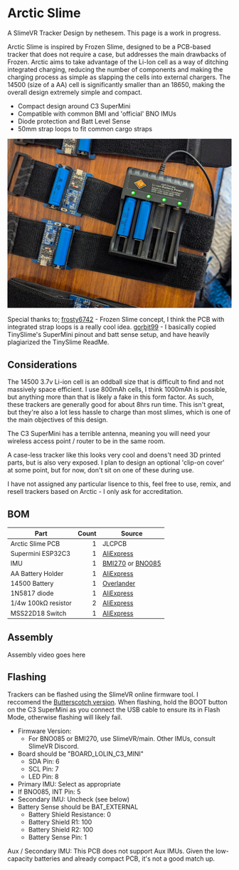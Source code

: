 # Arctic Slime
A SlimeVR Tracker Design by nethesem. This page is a work in progress.

Arctic Slime is inspired by Frozen Slime, designed to be a PCB-based tracker that does not require a case, but addresses the main drawbacks of Frozen. Arctic aims to take advantage of the Li-Ion cell as a way of ditching integrated charging, reducing the number of components and making the charging process as simple as slapping the cells into external chargers. The 14500 (size of a AA) cell is significantly smaller than an 18650, making the overall design extremely simple and compact.

 - Compact design around C3 SuperMini
 - Compatible with common BMI and 'official' BNO IMUs
 - Diode protection and Batt Level Sense
 - 50mm strap loops to fit common cargo straps

![Photo of Arctic Slimes with typical battery charger](photo1.jpg)

Special thanks to;
[frosty6742](https://github.com/frosty6742/frozen-slimes-v2/commits?author=frosty6742) - Frozen Slime concept, I think the PCB with integrated strap loops is a really cool idea.
[gorbit99](https://github.com/gorbit99/tiny-slime/commits?author=gorbit99) - I basically copied TinySlime's SuperMini pinout and batt sense setup, and have heavily plagiarized the TinySlime ReadMe.

## Considerations

The 14500 3.7v Li-ion cell is an oddball size that is difficult to find and not massively space efficient. I use 800mAh cells, I think 1000mAh is possible, but anything more than that is likely a fake in this form factor. As such, these trackers are generally good for about 8hrs run time. This isn't great, but they're also a lot less hassle to charge than most slimes, which is one of the main objectives of this design.

The C3 SuperMini has a terrible antenna, meaning you will need your wireless access point / router to be in the same room.

A case-less tracker like this looks very cool and doens't need 3D printed parts, but is also very exposed. I plan to design an optional 'clip-on cover' at some point, but for now, don't sit on one of these during use.

I have not assigned any particular lisence to this, feel free to use, remix, and resell trackers based on Arctic - I only ask for accreditation. 

## BOM

| Part                                  | Count | Source                                                                       |
| ------------------------------------- | ----: | ---------------------------------------------------------------------------- |
| Arctic Slime PCB                      |     1 | JLCPCB                                                                       |
| Supermini ESP32C3                     |     1 | [AliExpress](https://aliexpress.com/item/1005005877531694.html)              |
| IMU                                   |     1 | [BMI270](https://store.kouno.xyz) or [BNO085](https://shop.slimevr.dev/products/slimevr-imu-module-bno085) |
| AA Battery Holder                     |     1 | [AliExpress](https://www.aliexpress.com/item/1005006254465094.html)          |
| 14500 Battery                         |     1 | [Overlander](https://overlander.co.uk/800mah-3-7v-14500-li-ion-battery.html) |
| 1N5817 diode                          |     1 | [AliExpress](https://aliexpress.com/item/1005002813143363.html)              |
| 1/4w 100kΩ resistor                   |     2 | [AliExpress](https://aliexpress.com/item/1005006358156511.html)              |
| MSS22D18 Switch                       |     1 | [AliExpress](https://aliexpress.com/item/4000699811538.html)                 |

## Assembly

Assembly video goes here

## Flashing

Trackers can be flashed using the SlimeVR online firmware tool. I reccomend the [Butterscotch version](https://slimevr-firmware.bscotch.ca/).
When flashing, hold the BOOT button on the C3 SuperMini as you connect the USB cable to ensure its in Flash Mode, otherwise flashing will likely fail.

 - Firmware Version:
   - For BNO085 or BMI270, use SlimeVR/main. Other IMUs, consult SlimeVR Discord.
 - Board should be "BOARD_LOLIN_C3_MINI"
   - SDA Pin: 6
   - SCL Pin: 7
   - LED Pin: 8
 - Primary IMU: Select as appropriate
  - If BNO085, INT Pin: 5
 - Secondary IMU: Uncheck (see below)
 - Battery Sense should be BAT_EXTERNAL
   - Battery Shield Resistance: 0
   - Battery Shield R1: 100
   - Battery Shield R2: 100
   - Battery Sense Pin: 1
  
 Aux / Secondary IMU: This PCB does not support Aux IMUs. Given the low-capacity batteries and already compact PCB, it's not a good match up.

